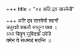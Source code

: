 +++
title = "०४ अति द्रव सारमेयौ"

+++
अति द्रव सारमेयौ श्वानौ  
चतुरक्षौ शबलौ साधुना पथा ।  
अधा पितॄन् सुविदत्राँ उपेहि  
यमेन ये सधमादं मदन्ति ॥
